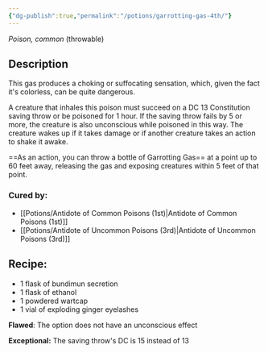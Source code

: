 ```yaml
---
{"dg-publish":true,"permalink":"/potions/garrotting-gas-4th/"}
---
```


*Poison, common* (throwable)

## Description
This gas produces a choking or suffocating sensation, which, given the fact it's colorless, can be quite dangerous.

A creature that inhales this poison must succeed on a DC 13 Constitution saving throw or be poisoned for 1 hour. If the saving throw fails by 5 or more, the creature is also unconscious while poisoned in this way. The creature wakes up if it takes damage or if another creature takes an action to shake it awake.

==As an action, you can throw a bottle of Garrotting Gas== at a point up to 60 feet away, releasing the gas and exposing creatures within 5 feet of that point.

### Cured by: 
- [[Potions/Antidote of Common Poisons (1st)\|Antidote of Common Poisons (1st)]]
- [[Potions/Antidote of Uncommon Poisons (3rd)\|Antidote of Uncommon Poisons (3rd)]]

## Recipe:

* 1 flask of bundimun secretion
* 1 flask of ethanol
* 1 powdered wartcap
* 1 vial of exploding ginger eyelashes

**Flawed**:
The option does not have an unconscious effect

**Exceptional:** 
The saving throw's DC is 15 instead of 13